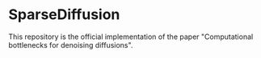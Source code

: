# SparseDiffusion

This repository is the official implementation of the paper "Computational bottlenecks for denoising diffusions".
